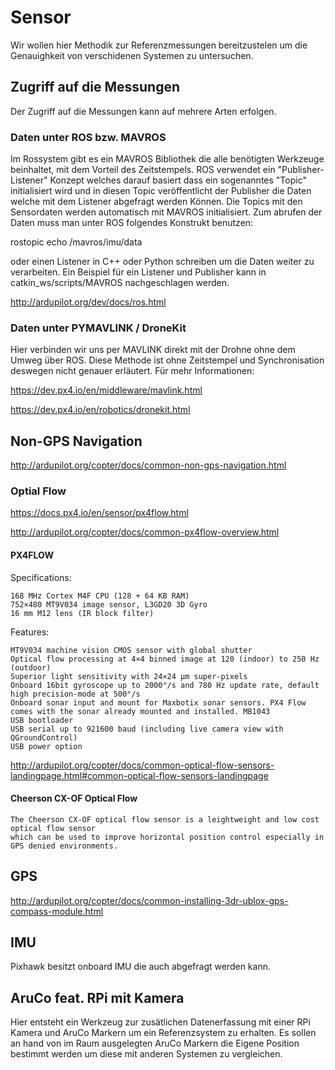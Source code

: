 # Sensor
Wir wollen hier Methodik zur Referenzmessungen bereitzustelen um die Genauighkeit von verschidenen Systemen zu untersuchen.
## Zugriff auf die Messungen
Der Zugriff auf die Messungen kann auf mehrere Arten erfolgen. 
### Daten unter ROS bzw. MAVROS
Im Rossystem gibt es ein MAVROS Bibliothek die alle benötigten Werkzeuge beinhaltet, mit dem Vorteil des Zeitstempels.
ROS verwendet ein "Publisher-Listener" Konzept welches darauf basiert dass ein sogenanntes "Topic" initialisiert wird und in diesen Topic veröffentlicht der Publisher die Daten welche mit dem Listener abgefragt werden Können. Die Topics mit den Sensordaten werden automatisch mit MAVROS initialisiert. Zum abrufen der Daten muss man unter ROS folgendes Konstrukt benutzen:

rostopic echo /mavros/imu/data

oder einen Listener in C++ oder Python schreiben um die Daten weiter zu verarbeiten. Ein Beispiel für ein Listener und Publisher kann in catkin_ws/scripts/MAVROS nachgeschlagen werden.

http://ardupilot.org/dev/docs/ros.html
### Daten unter PYMAVLINK / DroneKit
Hier verbinden wir uns per MAVLINK direkt mit der Drohne ohne dem Umweg über ROS. Diese Methode ist ohne Zeitstempel und Synchronisation deswegen nicht genauer erläutert. Für mehr Informationen:

https://dev.px4.io/en/middleware/mavlink.html

https://dev.px4.io/en/robotics/dronekit.html
## Non-GPS Navigation
http://ardupilot.org/copter/docs/common-non-gps-navigation.html
### Optial Flow
https://docs.px4.io/en/sensor/px4flow.html

http://ardupilot.org/copter/docs/common-px4flow-overview.html

#### PX4FLOW

Specifications:

    168 MHz Cortex M4F CPU (128 + 64 KB RAM)
    752×480 MT9V034 image sensor, L3GD20 3D Gyro
    16 mm M12 lens (IR block filter)

Features:

    MT9V034 machine vision CMOS sensor with global shutter
    Optical flow processing at 4×4 binned image at 120 (indoor) to 250 Hz (outdoor)
    Superior light sensitivity with 24×24 μm super-pixels
    Onboard 16bit gyroscope up to 2000°/s and 780 Hz update rate, default high precision-mode at 500°/s
    Onboard sonar input and mount for Maxbotix sonar sensors. PX4 Flow comes with the sonar already mounted and installed. MB1043
    USB bootloader
    USB serial up to 921600 baud (including live camera view with QGroundControl)
    USB power option


http://ardupilot.org/copter/docs/common-optical-flow-sensors-landingpage.html#common-optical-flow-sensors-landingpage

#### Cheerson CX-OF Optical Flow
    The Cheerson CX-OF optical flow sensor is a leightweight and low cost optical flow sensor
    which can be used to improve horizontal position control especially in GPS denied environments.
## GPS
http://ardupilot.org/copter/docs/common-installing-3dr-ublox-gps-compass-module.html
## IMU
Pixhawk besitzt onboard IMU die auch abgefragt werden kann.
## AruCo feat. RPi mit Kamera
Hier entsteht ein Werkzeug zur zusätlichen Datenerfassung mit einer RPi Kamera und AruCo Markern um ein Referenzsystem zu erhalten. Es sollen an hand von im Raum ausgelegten AruCo Markern die Eigene Position bestimmt werden um diese mit anderen Systemen zu vergleichen.   
